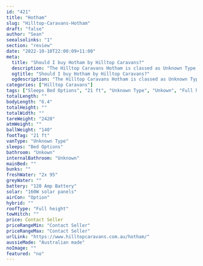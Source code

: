 ```yaml
---
id: "421"
title: "Hotham"
slug: "Hilltop-Caravans-Hotham"
draft: "false"
author: "Sean"
seealsolinks: "1"
section: "review"
date: "2022-10-10T22:00:09+11:00"
meta:
  title: "Should I buy Hotham by Hilltop Caravans?"
  description: "The Hilltop Caravans Hotham is classed as Unknown Type, and sleeps Bed Options people. It is Australian made and comes in at 21 ft. It generally has Unkown."
  ogtitle: "Should I buy Hotham by Hilltop Caravans?"
  ogdescription: "The Hilltop Caravans Hotham is classed as Unknown Type, and sleeps Bed Options people. It is Australian made and comes in at 21 ft. It generally has Unkown."
categories: ["Hilltop Caravans"]
tags: ["Sleeps Bed Options", "21 ft", "Unknown Type", "Unkown", "Full height", "Price Unknown", "Australian made"]
totalLength: ""
bodyLength: "6.4"
totalHeight: ""
totalWidth: ""
tareWeight: "2420"
atmWeight: ""
ballWeight: "140"
footTag: "21 ft"
vanType: "Unknown Type"
sleeps: "Bed Options"
bathroom: "Unkown"
internalBathroom: "Unknown"
mainBed: ""
bunks: ""
freshWater: "2x 95"
greyWater: ""
battery: "120 Amp Battery"
solar: "160W solar panels"
airCon: "Option"
hybrid: ""
roofType: "Full height"
towHitch: ""
price: Contact Seller
priceRangeMin: "Contact Seller"
priceRangeMax: "Contact Seller"
urlLink: "https://www.hilltopcaravans.com.au/hotham/"
aussieMade: "Australian made"
noImage: ""
featured: "no"
---
```

